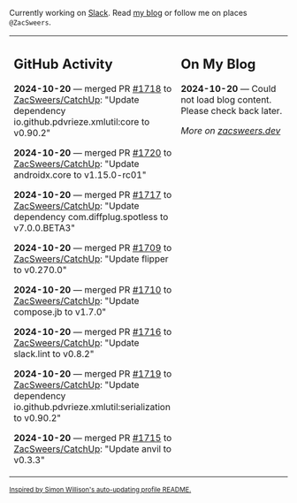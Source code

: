 Currently working on [Slack](https://slack.com/). Read [my blog](https://zacsweers.dev/) or follow me on places `@ZacSweers`.

<table><tr><td valign="top" width="60%">

## GitHub Activity
<!-- githubActivity starts -->
**2024-10-20** — merged PR [#1718](https://github.com/ZacSweers/CatchUp/pull/1718) to [ZacSweers/CatchUp](https://github.com/ZacSweers/CatchUp): "Update dependency io.github.pdvrieze.xmlutil:core to v0.90.2"

**2024-10-20** — merged PR [#1720](https://github.com/ZacSweers/CatchUp/pull/1720) to [ZacSweers/CatchUp](https://github.com/ZacSweers/CatchUp): "Update androidx.core to v1.15.0-rc01"

**2024-10-20** — merged PR [#1717](https://github.com/ZacSweers/CatchUp/pull/1717) to [ZacSweers/CatchUp](https://github.com/ZacSweers/CatchUp): "Update dependency com.diffplug.spotless to v7.0.0.BETA3"

**2024-10-20** — merged PR [#1709](https://github.com/ZacSweers/CatchUp/pull/1709) to [ZacSweers/CatchUp](https://github.com/ZacSweers/CatchUp): "Update flipper to v0.270.0"

**2024-10-20** — merged PR [#1710](https://github.com/ZacSweers/CatchUp/pull/1710) to [ZacSweers/CatchUp](https://github.com/ZacSweers/CatchUp): "Update compose.jb to v1.7.0"

**2024-10-20** — merged PR [#1716](https://github.com/ZacSweers/CatchUp/pull/1716) to [ZacSweers/CatchUp](https://github.com/ZacSweers/CatchUp): "Update slack.lint to v0.8.2"

**2024-10-20** — merged PR [#1719](https://github.com/ZacSweers/CatchUp/pull/1719) to [ZacSweers/CatchUp](https://github.com/ZacSweers/CatchUp): "Update dependency io.github.pdvrieze.xmlutil:serialization to v0.90.2"

**2024-10-20** — merged PR [#1715](https://github.com/ZacSweers/CatchUp/pull/1715) to [ZacSweers/CatchUp](https://github.com/ZacSweers/CatchUp): "Update anvil to v0.3.3"
<!-- githubActivity ends -->
</td><td valign="top" width="40%">

## On My Blog
<!-- blog starts -->
**2024-10-20** — Could not load blog content. Please check back later.
<!-- blog ends -->
_More on [zacsweers.dev](https://zacsweers.dev/)_
</td></tr></table>

<sub><a href="https://simonwillison.net/2020/Jul/10/self-updating-profile-readme/">Inspired by Simon Willison's auto-updating profile README.</a></sub>
